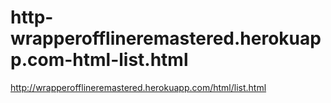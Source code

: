 # http-wrapperofflineremastered.herokuapp.com-html-list.html
http://wrapperofflineremastered.herokuapp.com/html/list.html
